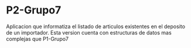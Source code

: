 # P2-Grupo7
Aplicacion que informatiza el listado de articulos existentes en el deposito de un importador. Esta version cuenta con estructuras de datos mas complejas que P1-Grupo7

